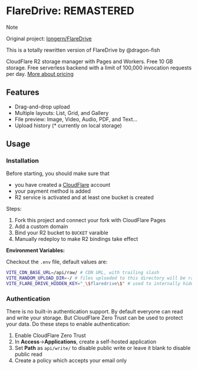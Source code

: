 # FlareDrive: REMASTERED

> [!NOTE]
> Original project: [longern/FlareDrive](https://github.com/longern/FlareDrive)
>
> This is a totally rewritten version of FlareDrive by @dragon-fish

CloudFlare R2 storage manager with Pages and Workers. Free 10 GB storage. Free serverless backend with a limit of 100,000 invocation requests per day. [More about pricing](https://developers.cloudflare.com/r2/platform/pricing/)

## Features

- Drag-and-drop upload
- Multiple layouts: List, Grid, and Gallery
- File preview: Image, Video, Audio, PDF, and Text...
- Upload history (\* currently on local storage)

## Usage

### Installation

Before starting, you should make sure that

- you have created a [CloudFlare](https://dash.cloudflare.com/) account
- your payment method is added
- R2 service is activated and at least one bucket is created

Steps:

1. Fork this project and connect your fork with CloudFlare Pages
2. Add a custom domain
3. Bind your R2 bucket to `BUCKET` varaible
4. Manually redeploy to make R2 bindings take effect

**Environment Variables:**

Checkout the `.env` file, default values are:

```sh
VITE_CDN_BASE_URL=/api/raw/ # CDN URL, with trailing slash
VITE_RANDOM_UPLOAD_DIR=-/ # files uploaded to this directory will be randomly named
VITE_FLARE_DRIVE_HIDDEN_KEY="_\$flaredrive\$" # used to internally hide files, like thumbnails
```

### Authentication

There is no built-in authentication support. By default everyone can read and write your storage. But CloudFlare Zero Trust can be used to protect your data. Do these steps to enable authentication:

1. Enable CloudFlare Zero Trust
2. In **Access**->**Applications**, create a self-hosted application
3. Set **Path** as `api/write/` to disable public write or leave it blank to disable public read
4. Create a policy which accepts your email only
